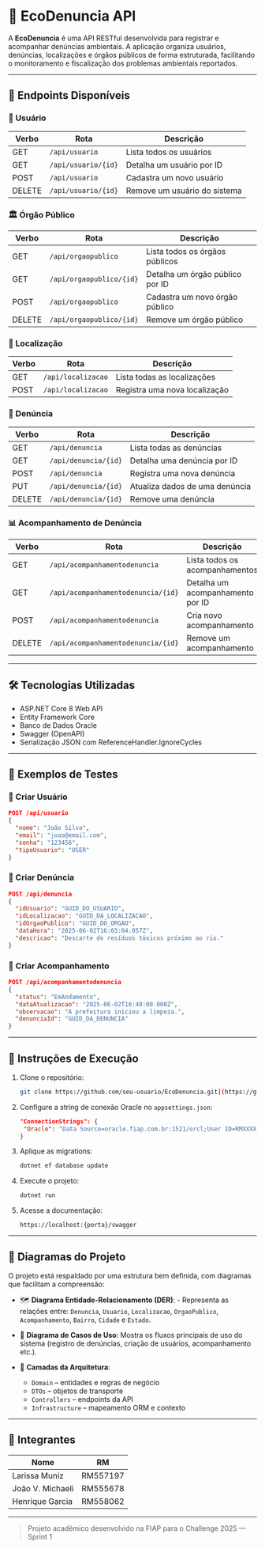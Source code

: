 # 🌱 EcoDenuncia API

A **EcoDenuncia** é uma API RESTful desenvolvida para registrar e acompanhar denúncias ambientais. A aplicação organiza usuários, denúncias, localizações e órgãos públicos de forma estruturada, facilitando o monitoramento e fiscalização dos problemas ambientais reportados.

---

## 🔗 Endpoints Disponíveis

### 👤 Usuário
| Verbo | Rota                | Descrição                                |
|-------|---------------------|------------------------------------------|
| GET   | `/api/usuario`      | Lista todos os usuários                  |
| GET   | `/api/usuario/{id}` | Detalha um usuário por ID                |
| POST  | `/api/usuario`      | Cadastra um novo usuário                 |
| DELETE| `/api/usuario/{id}` | Remove um usuário do sistema             |

### 🏛️ Órgão Público
| Verbo | Rota                     | Descrição                              |
|-------|--------------------------|----------------------------------------|
| GET   | `/api/orgaopublico`      | Lista todos os órgãos públicos         |
| GET   | `/api/orgaopublico/{id}` | Detalha um órgão público por ID        |
| POST  | `/api/orgaopublico`      | Cadastra um novo órgão público         |
| DELETE| `/api/orgaopublico/{id}` | Remove um órgão público                |

### 📍 Localização
| Verbo | Rota                 | Descrição                           |
|-------|----------------------|-------------------------------------|
| GET   | `/api/localizacao`   | Lista todas as localizações         |
| POST  | `/api/localizacao`   | Registra uma nova localização       |

### 🧾 Denúncia
| Verbo | Rota                | Descrição                               |
|-------|---------------------|-----------------------------------------|
| GET   | `/api/denuncia`     | Lista todas as denúncias                |
| GET   | `/api/denuncia/{id}`| Detalha uma denúncia por ID             |
| POST  | `/api/denuncia`     | Registra uma nova denúncia              |
| PUT   | `/api/denuncia/{id}`| Atualiza dados de uma denúncia          |
| DELETE| `/api/denuncia/{id}`| Remove uma denúncia                     |

### 📊 Acompanhamento de Denúncia
| Verbo | Rota                                 | Descrição                           |
|-------|--------------------------------------|-------------------------------------|
| GET   | `/api/acompanhamentodenuncia`        | Lista todos os acompanhamentos      |
| GET   | `/api/acompanhamentodenuncia/{id}`   | Detalha um acompanhamento por ID    |
| POST  | `/api/acompanhamentodenuncia`        | Cria novo acompanhamento            |
| DELETE| `/api/acompanhamentodenuncia/{id}`   | Remove um acompanhamento            |

---

## 🛠 Tecnologias Utilizadas

- ASP.NET Core 8 Web API
- Entity Framework Core
- Banco de Dados Oracle
- Swagger (OpenAPI)
- Serialização JSON com ReferenceHandler.IgnoreCycles

---

## 🧪 Exemplos de Testes

### 🔹 Criar Usuário

```json
POST /api/usuario
{
  "nome": "João Silva",
  "email": "joao@email.com",
  "senha": "123456",
  "tipoUsuario": "USER"
}
```

### 🔹 Criar Denúncia

```json
POST /api/denuncia
{
  "idUsuario": "GUID_DO_USUARIO",
  "idLocalizacao": "GUID_DA_LOCALIZACAO",
  "idOrgaoPublico": "GUID_DO_ORGAO",
  "dataHora": "2025-06-02T16:03:04.057Z",
  "descricao": "Descarte de resíduos tóxicos próximo ao rio."
}
```

### 🔹 Criar Acompanhamento

```json
POST /api/acompanhamentodenuncia
{
  "status": "EmAndamento",
  "dataAtualizacao": "2025-06-02T16:40:00.000Z",
  "observacao": "A prefeitura iniciou a limpeza.",
  "denunciaId": "GUID_DA_DENUNCIA"
}
```

---

## 🚀 Instruções de Execução

1. Clone o repositório:
   ```bash
   git clone https://github.com/seu-usuario/EcoDenuncia.git](https://github.com/larissa557197/EcoDenuncia-gs-DotNet.git
   ```

2. Configure a string de conexão Oracle no `appsettings.json`:
   ```json
   "ConnectionStrings": {
    "Oracle": "Data Source=oracle.fiap.com.br:1521/orcl;User ID=RMXXXXXX;Password=XXXXXX;"
   }
   ```

3. Aplique as migrations:
   ```bash
   dotnet ef database update
   ```

4. Execute o projeto:
   ```bash
   dotnet run
   ```

5. Acesse a documentação:
   ```
   https://localhost:{porta}/swagger
   ```

---

## 🧩 Diagramas do Projeto

O projeto está respaldado por uma estrutura bem definida, com diagramas que facilitam a compreensão:

- 🗺️ **Diagrama Entidade-Relacionamento (DER)**:
        - Representa as relações entre:
           `Denuncia`, `Usuario`, `Localizacao`, `OrgaoPublico`, `Acompanhamento`, `Bairro`, `Cidade` e `Estado`.

- 🎯 **Diagrama de Casos de Uso**:
        Mostra os fluxos principais de uso do sistema (registro de denúncias, criação de usuários, acompanhamento etc.).

- 🧱 **Camadas da Arquitetura**:
  - `Domain` – entidades e regras de negócio
  - `DTOs` – objetos de transporte
  - `Controllers` – endpoints da API
  - `Infrastructure` – mapeamento ORM e contexto

---

## 👥 Integrantes

| Nome             | RM       |
|------------------|----------|
| Larissa Muniz    | RM557197 |
| João V. Michaeli | RM555678 |
| Henrique Garcia  | RM558062 |

---

> Projeto acadêmico desenvolvido na FIAP para o Challenge 2025 — Sprint 1
